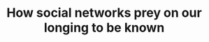 ---
layout: bookmark
title: How social networks prey on our longing to be known
tags:
  - Bookmarks
  - Data
  - Web
  - AI
  - Community
  - Why you need a personal website
created: '2024-04-25T08:17:11.878Z'
link: https://janmaarten.com/polywork/
id: 775005093
excerpt: >-
  An up close an personal look into why we should be extremely careful when
  sharing about ourselves online, no matter how shiny an app or network might
  be.
image: >-
  https://jan-maarten.ghost.io/content/images/size/w1200/2024/03/featured_image-polywork-1.jpg
---